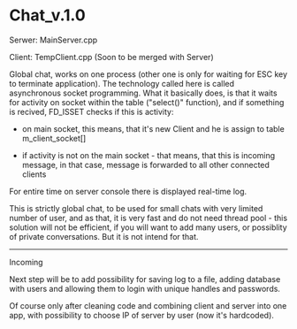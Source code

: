 # Chat_v.1.0

Serwer: MainServer.cpp

Client: TempClient.cpp (Soon to be merged with Server)

Global chat, works on one process (other one is only for waiting for ESC key to terminate application). The technology called here is called asynchronous socket programming. What it basically does, is that it waits for activity on socket within the table ("select()" function), and if something is recived, FD_ISSET checks if this is activity:

- on main socket, this means, that it's new Client and he is assign to table m_client_socket[]

- if activity is not on the main socket - that means, that this is incoming message, in that case, message is forwarded to all other connected clients

For entire time on server console there is displayed real-time log.

This is strictly global chat, to be used for small chats with very limited number of user, and as that, it is very fast and do not need thread pool - this solution will not be efficient, if you will want to add many users, or possiblity of private conversations. But it is not intend for that. 

----------------------------------
Incoming

Next step will be to add possibility for saving log to a file, adding database with users and allowing them to login with unique handles and passwords. 

Of course only after cleaning code and combining client and server into one app, with possibility to choose IP of server by user (now it's hardcoded).   
